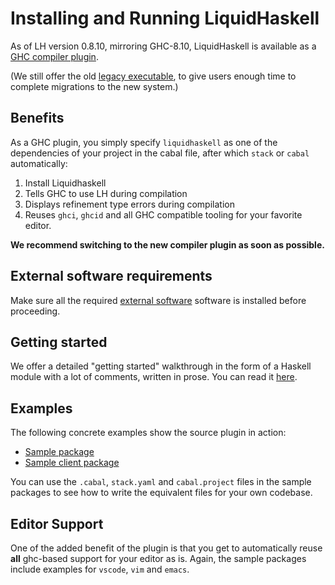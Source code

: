 # Installing and Running LiquidHaskell

As of LH version 0.8.10, mirroring GHC-8.10, LiquidHaskell 
is available as a [GHC compiler plugin](https://downloads.haskell.org/~ghc/8.10.1/docs/html/users_guide/extending_ghc.html). 

(We still offer the old [legacy executable](legacy.md), to give users enough time to complete migrations
to the new system.)

## Benefits

As a GHC plugin, you simply specify `liquidhaskell` as one of the dependencies 
of your project in the cabal file, after which `stack` or `cabal` automatically:

1. Install Liquidhaskell 
2. Tells GHC to use LH during compilation
3. Displays refinement type errors during compilation
4. Reuses `ghci`, `ghcid` and all GHC compatible tooling for your favorite editor. 

**We recommend switching to the new compiler plugin as soon as possible.**

## External software requirements

Make sure all the required [external software](install.md) software is installed before proceeding.

## Getting started

We offer a detailed "getting started" walkthrough in the form of a Haskell module with a lot of comments,
written in prose. You can read it [here](https://github.com/ucsd-progsys/liquidhaskell/tree/develop/src/Language/Haskell/Liquid/GHC/Plugin/Tutorial.hs).

## Examples

The following concrete examples show the source plugin in action:

- [Sample package](https://github.com/ucsd-progsys/lh-plugin-demo)
- [Sample client package](https://github.com/ucsd-progsys/lh-plugin-demo-client)

You can use the `.cabal`, `stack.yaml` and `cabal.project` files in the 
sample packages to see how to write the equivalent files for your own 
codebase.

## Editor Support

One of the added benefit of the plugin is that you get to automatically reuse **all** ghc-based support
for your editor as is. Again, the sample packages include examples for `vscode`, `vim` and `emacs`.

